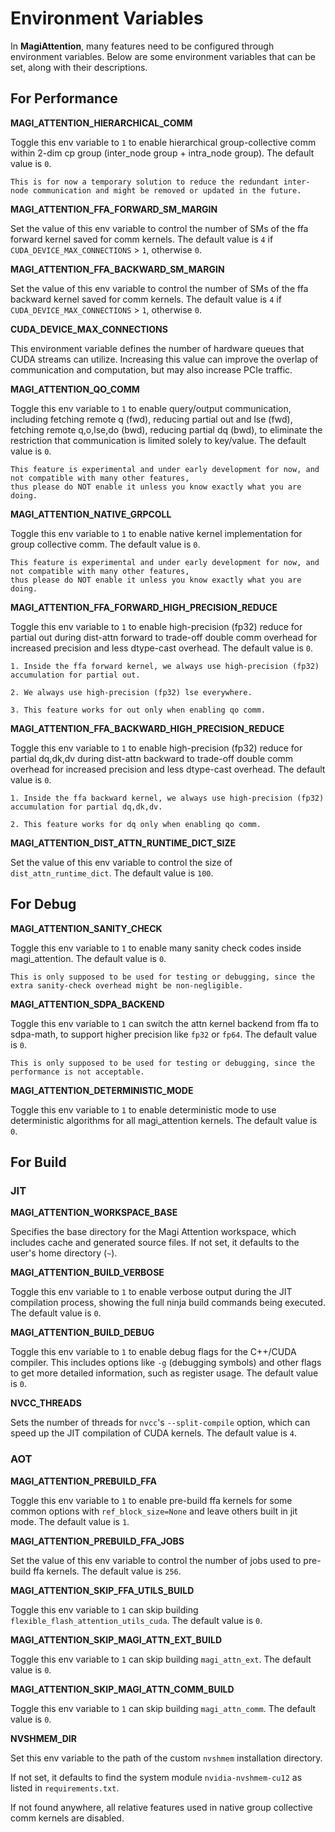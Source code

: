 # Environment Variables

In **MagiAttention**, many features need to be configured through environment variables. Below are some environment variables that can be set, along with their descriptions.


## For Performance

**MAGI_ATTENTION_HIERARCHICAL_COMM**

Toggle this env variable to `1` to enable hierarchical group-collective comm within 2-dim cp group (inter_node group + intra_node group). The default value is `0`.

```{note}
This is for now a temporary solution to reduce the redundant inter-node communication and might be removed or updated in the future.
```

**MAGI_ATTENTION_FFA_FORWARD_SM_MARGIN**

Set the value of this env variable to control the number of SMs of the ffa forward kernel saved for comm kernels. The default value is `4` if `CUDA_DEVICE_MAX_CONNECTIONS` > `1`, otherwise `0`.

**MAGI_ATTENTION_FFA_BACKWARD_SM_MARGIN**

Set the value of this env variable to control the number of SMs of the ffa backward kernel saved for comm kernels. The default value is `4` if `CUDA_DEVICE_MAX_CONNECTIONS` > `1`, otherwise `0`.

**CUDA_DEVICE_MAX_CONNECTIONS**

This environment variable defines the number of hardware queues that CUDA streams can utilize. Increasing this value can improve the overlap of communication and computation, but may also increase PCIe traffic.

**MAGI_ATTENTION_QO_COMM**

Toggle this env variable to `1` to enable query/output communication, including fetching remote q (fwd), reducing partial out and lse (fwd), fetching remote q,o,lse,do (bwd), reducing partial dq (bwd), to eliminate the restriction that communication is limited solely to key/value. The default value is `0`.

```{note}
This feature is experimental and under early development for now, and not compatible with many other features,
thus please do NOT enable it unless you know exactly what you are doing.
```

**MAGI_ATTENTION_NATIVE_GRPCOLL**

Toggle this env variable to `1` to enable native kernel implementation for group collective comm. The default value is `0`.

```{note}
This feature is experimental and under early development for now, and not compatible with many other features,
thus please do NOT enable it unless you know exactly what you are doing.
```


**MAGI_ATTENTION_FFA_FORWARD_HIGH_PRECISION_REDUCE**

Toggle this env variable to `1` to enable high-precision (fp32) reduce for partial out during dist-attn forward
to trade-off double comm overhead for increased precision and less dtype-cast overhead. The default value is `0`.

```{note}
1. Inside the ffa forward kernel, we always use high-precision (fp32) accumulation for partial out.

2. We always use high-precision (fp32) lse everywhere.

3. This feature works for out only when enabling qo comm.
```


**MAGI_ATTENTION_FFA_BACKWARD_HIGH_PRECISION_REDUCE**

Toggle this env variable to `1` to enable high-precision (fp32) reduce for partial dq,dk,dv during dist-attn backward
to trade-off double comm overhead for increased precision and less dtype-cast overhead. The default value is `0`.

```{note}
1. Inside the ffa backward kernel, we always use high-precision (fp32) accumulation for partial dq,dk,dv.

2. This feature works for dq only when enabling qo comm.
```

**MAGI_ATTENTION_DIST_ATTN_RUNTIME_DICT_SIZE**

Set the value of this env variable to control the size of `dist_attn_runtime_dict`. The default value is `100`.


## For Debug

**MAGI_ATTENTION_SANITY_CHECK**

Toggle this env variable to `1` to enable many sanity check codes inside magi_attention. The default value is `0`.

```{note}
This is only supposed to be used for testing or debugging, since the extra sanity-check overhead might be non-negligible.
```

**MAGI_ATTENTION_SDPA_BACKEND**

Toggle this env variable to `1` can switch the attn kernel backend from ffa to sdpa-math, to support higher precision like `fp32` or `fp64`. The default value is `0`.

```{note}
This is only supposed to be used for testing or debugging, since the performance is not acceptable.
```

**MAGI_ATTENTION_DETERMINISTIC_MODE**

Toggle this env variable to `1` to enable deterministic mode to use deterministic algorithms for all magi_attention kernels. The default value is `0`.


## For Build

### JIT

**MAGI_ATTENTION_WORKSPACE_BASE**

Specifies the base directory for the Magi Attention workspace, which includes cache and generated source files. If not set, it defaults to the user's home directory (`~`).

**MAGI_ATTENTION_BUILD_VERBOSE**

Toggle this env variable to `1` to enable verbose output during the JIT compilation process, showing the full ninja build commands being executed. The default value is `0`.

**MAGI_ATTENTION_BUILD_DEBUG**

Toggle this env variable to `1` to enable debug flags for the C++/CUDA compiler. This includes options like `-g` (debugging symbols) and other flags to get more detailed information, such as register usage. The default value is `0`.

**NVCC_THREADS**

Sets the number of threads for `nvcc`'s `--split-compile` option, which can speed up the JIT compilation of CUDA kernels. The default value is `4`.

### AOT

**MAGI_ATTENTION_PREBUILD_FFA**

Toggle this env variable to `1` to enable pre-build ffa kernels for some common options with `ref_block_size=None` and leave others built in jit mode. The default value is `1`.


**MAGI_ATTENTION_PREBUILD_FFA_JOBS**

Set the value of this env variable to control the number of jobs used to pre-build ffa kernels. The default value is `256`.


**MAGI_ATTENTION_SKIP_FFA_UTILS_BUILD**

Toggle this env variable to `1` can skip building `flexible_flash_attention_utils_cuda`. The default value is `0`.


**MAGI_ATTENTION_SKIP_MAGI_ATTN_EXT_BUILD**

Toggle this env variable to `1` can skip building `magi_attn_ext`. The default value is `0`.

**MAGI_ATTENTION_SKIP_MAGI_ATTN_COMM_BUILD**

Toggle this env variable to `1` can skip building `magi_attn_comm`. The default value is `0`.

**NVSHMEM_DIR**

Set this env variable to the path of the custom `nvshmem` installation directory.

If not set, it defaults to find the system module `nvidia-nvshmem-cu12` as listed in `requirements.txt`.

If not found anywhere, all relative features used in native group collective comm kernels are disabled.
